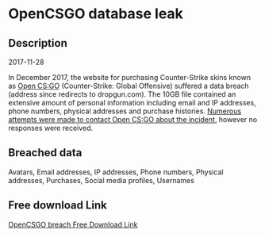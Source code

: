 # OpenCSGO database leak

## Description

2017-11-28

In December 2017, the website for purchasing Counter-Strike skins known as <a href="http://opencsgo.com" target="_blank" rel="noopener">Open CS:GO</a> (Counter-Strike: Global Offensive) suffered a data breach (address since redirects to dropgun.com). The 10GB file contained an extensive amount of personal information including email and IP addresses, phone numbers, physical addresses and purchase histories. <a href="https://www.troyhunt.com/streamlining-data-breach-disclosures-a-step-by-step-process" target="_blank" rel="noopener">Numerous attempts were made to contact Open CS:GO about the incident</a>, however no responses were received.

## Breached data

Avatars, Email addresses, IP addresses, Phone numbers, Physical addresses, Purchases, Social media profiles, Usernames

## Free download Link

[OpenCSGO breach Free Download Link](https://link-to.net/1229997/569.1753019484933/dynamic/?r=aHR0cHM6Ly93d3cubWVkaWFmaXJlLmNvbS92aWV3LzkxWDllUkNWb2tMbUxJcS9vcGVuY3Nnby5jb20vZmlsZQ==)